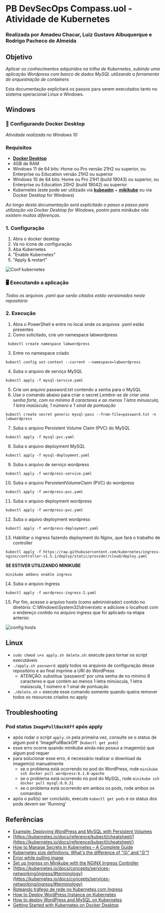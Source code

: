 # PB DevSecOps Compass.uol - Atividade de Kubernetes
### Realizada por Amadeu Chacar, Luiz Gustavo Albuquerque e Rodrigo Pacheco de Almeida

## Objetivo
*Aplicar os conhecimentos adquiridos na trilha de Kubernetes, subindo uma aplicação Wordpress com banco de dados MySQL utilizando a ferramenta de orquestração de containers*

Esta documentação explicitará os passos para serem executados tanto no sistema operacional Linux e Windows.

## Windows

### 🔨 Configurando Docker Desktop 
*Atividade realizada no Windows 10*

### Requisitos
- [**Docker Desktop**](https://desktop.docker.com/win/main/amd64/Docker%20Desktop%20Installer.exe)
- 4GB de RAM
- Windows 11 de 64 bits: Home ou Pro versão 21H2 ou superior, ou Enterprise ou Education versão 21H2 ou superior
- Windows 10 de 64 bits: Home ou Pro 21H1 (build 19043) ou superior, ou Enterprise ou Education 20H2 (build 19042) ou superior
- Kubernetes (este pode ser utilizado via [**kubeadm**](https://kubernetes.io/docs/setup/production-environment/tools/kubeadm/install-kubeadm/) + [**mikikube**](https://minikube.sigs.k8s.io/docs/start/) ou via Docker Desktop for Windows)

*Ao longo desta documentação será explicitado o passo a passo para utilização via Docker Desktop for Windows, porém para minikube não existem muitas diferenças.*

### 1. Configuração
1. Abra o docker desktop
2. Vá no ícone de configuração
3. Aba Kubernetes
4. "Enable Kubernetes"
5. "Apply & restart"

![Conf kubernetes](https://user-images.githubusercontent.com/91745101/203157780-e1f68a61-ab98-49fe-b812-87221d655718.png)

### 🖥 Executando a aplicação 
*Todos os arquivos .yaml que serão citados estão versionados neste repositório*

### 2. Execução
1. Abra o PowerShell e entre no local onde os arquivos .yaml estão presentes
2. Como solicitado, crie um namespace labwordpress

```
 kubectl create namespace labwordpress
```  
3. Entre no namespace criado

```
kubectl config set-context --current --namespace=labwordpress
```  
4. Suba o arquivo de serviço MySQL 

```
kubectl apply -f mysql-service.yaml
```  
5. Crie um arquivo password.txt contendo a senha para o MySQL
6. Use o comando abaixo para criar o secret
*Lembre-se de criar uma senha forte, com no mínimo 8 caracteres e ao menos 1 letra minúscula, 1 letra maiúscula, 1 número e 1 sinal de pontuação*
```
kubectl create secret generic mysql-pass --from-file=password.txt -n labwordpress
```  
7. Suba o arquivo Persistent Volume Claim (PVC) do MySQL
```
kubectl apply -f mysql-pvc.yaml
```  
8. Suba o arquivo deployment MySQL
```
kubectl apply -f mysql-deployment.yaml
```  
9. Suba o arquivo de serviço wordpress
```
kubectl apply -f wordpress-service.yaml
``` 
10. Suba o arquivo PersistentVolumeClaim (PVC) do wordpress
```
kubectl apply -f wordpress-pvc.yaml
``` 
11. Suba o arquivo deployment wordpress
```
kubectl apply -f wordpress-pvc.yaml
``` 
12. Suba o aquivo deployment wordpress
```
kubectl apply -f wordpress-deployment.yaml
``` 
13. Habilitar o ingress fazendo deployment do Nginx, que fará o trabalho de controller
```
kubectl apply -f https://raw.githubusercontent.com/kubernetes/ingress-nginx/controller-v1.5.1/deploy/static/provider/cloud/deploy.yaml
```
**SE ESTIVER UTILIZANDO MINIKUBE**
```
minikube addons enable ingress
```
14. Suba o arquivo ingress
```
kubectl apply -f wordpress-ingress-2.yaml
``` 
15. Por fim, acesse o arquivo hosts (como administrador) contido no diretório: C:\Windows\System32\drivers\etc e adicione o localhost com o endereço contido no arquivo ingress que foi aplicado na etapa anterior.


![config hosts](https://user-images.githubusercontent.com/91745101/203161971-8761d83d-3884-47c2-b07f-e65054430c54.png)

## Linux

- `sudo chmod u+x apply.sh delete.sh`: execute para tornar os script executáveis
- `./apply.sh password`: apply todos os arquivos de configuração desse repositório e ao final imprime a URI do WordPress
  - ATENÇÃO: substitua 'password' por uma senha de no mínimo 8 caracteres e que contém ao menos 1 letra minúscula, 1 letra maiúscula, 1 número e 1 sinal de pontuação
- `./delete.sh` = execute esse comando somente quando queira remover todos os resources criados no apply

## Troubleshooting

### Pod status `ImagePullBackOff` após apply

- após rodar o script `apply.sh` pela primeira vez, consulte se o status de algum pod é 'ImagePullBackOff' (`kubectl get pods`)
- esse erro ocorre quando minikube ainda não possui a imagem(s) que algum pod requer
- para solucionar esse erro, é necessário realizar o download da imagem(s) manualmente
  - se o problema está ocorrendo no pod do WordPress, rode `minikube ssh docker pull wordpress:6.1.0-apache`
  - se o problema está ocorrendo no pod do MySQL, rode `minikube ssh docker pull mysql:8.0.31`
  - se o problema está ocorrendo em ambos os pods, rode ambos os comandos
- após o pull(s) ser concluído, execute `kubectl get pods` e os status dos pods devem ser 'Running'

## Referências

- [Example: Deploying WordPress and MySQL with Persistent Volumes](https://kubernetes.io/docs/tutorials/stateful-application/mysql-wordpress-persistent-volume/)
- [https://kubernetes.io/docs/reference/kubectl/cheatsheet/](https://kubernetes.io/docs/reference/kubectl/cheatsheet/)
- [How to Manage Secrets in Kubernetes – A Complete Guide](https://spacelift.io/blog/kubernetes-secrets)
- [Kubernetes size definitions: What's the difference of "Gi" and "G"?](https://stackoverflow.com/a/50805048)
- [Error while pulling image](https://github.com/kubernetes/minikube/issues/14806)
- [Set up Ingress on Minikube with the NGINX Ingress Controller](https://kubernetes.io/docs/tasks/access-application-cluster/ingress-minikube/)
- [https://kubernetes.io/docs/concepts/services-networking/ingress/#terminology](https://kubernetes.io/docs/concepts/services-networking/ingress/#terminology)
- [Roteando tráfego de rede no Kubernetes com Ingress](https://medium.com/engenharia-arquivei/roteando-tráfego-de-rede-no-kubernetes-com-ingress-315fa2a10272)
- [How to Deploy WordPress Instance on Kubernetes](https://phoenixnap.com/kb/kubernetes-wordpress)
- [How to deploy WordPress and MySQL on Kubernetes](https://medium.com/@containerum/how-to-deploy-wordpress-and-mysql-on-kubernetes-bda9a3fdd2d5)
- [Getting Started with Kubernetes on Docker Desktop](https://birthday.play-with-docker.com/kubernetes-docker-desktop/)
